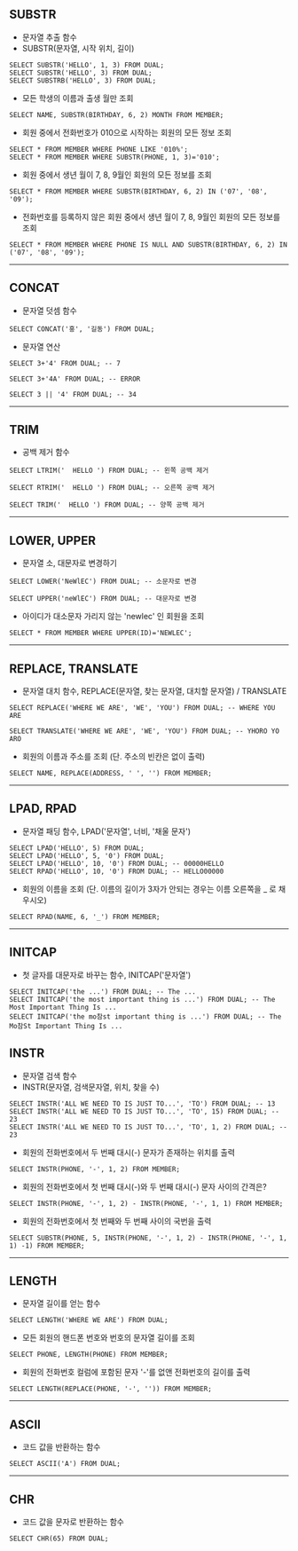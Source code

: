 ## SUBSTR
* 문자열 추출 함수
* SUBSTR(문자열, 시작 위치, 길이)
~~~
SELECT SUBSTR('HELLO', 1, 3) FROM DUAL;
SELECT SUBSTR('HELLO', 3) FROM DUAL;
SELECT SUBSTRB('HELLO', 3) FROM DUAL;
~~~

* 모든 학생의 이름과 출생 월만 조회
~~~
SELECT NAME, SUBSTR(BIRTHDAY, 6, 2) MONTH FROM MEMBER;
~~~

* 회원 중에서 전화번호가 010으로 시작하는 회원의 모든 정보 조회
~~~
SELECT * FROM MEMBER WHERE PHONE LIKE '010%';
SELECT * FROM MEMBER WHERE SUBSTR(PHONE, 1, 3)='010';
~~~

* 회원 중에서 생년 월이 7, 8, 9월인 회원의 모든 정보를 조회
~~~
SELECT * FROM MEMBER WHERE SUBSTR(BIRTHDAY, 6, 2) IN ('07', '08', '09');
~~~

* 전화번호를 등록하지 않은 회원 중에서 생년 월이 7, 8, 9월인 회원의 모든 정보를 조회
~~~
SELECT * FROM MEMBER WHERE PHONE IS NULL AND SUBSTR(BIRTHDAY, 6, 2) IN ('07', '08', '09');
~~~
***

## CONCAT
* 문자열 덧셈 함수
~~~
SELECT CONCAT('홍', '길동') FROM DUAL;
~~~
* 문자열 연산
~~~
SELECT 3+'4' FROM DUAL; -- 7

SELECT 3+'4A' FROM DUAL; -- ERROR

SELECT 3 || '4' FROM DUAL; -- 34 
~~~
***

## TRIM
* 공백 제거 함수
~~~
SELECT LTRIM('  HELLO ') FROM DUAL; -- 왼쪽 공백 제거

SELECT RTRIM('  HELLO ') FROM DUAL; -- 오른쪽 공백 제거

SELECT TRIM('  HELLO ') FROM DUAL; -- 양쪽 공백 제거
~~~
***

## LOWER, UPPER
* 문자열 소, 대문자로 변경하기
~~~
SELECT LOWER('NeWlEC') FROM DUAL; -- 소문자로 변경

SELECT UPPER('neWlEC') FROM DUAL; -- 대문자로 변경
~~~
* 아이디가 대소문자 가리지 않는 'newlec' 인 회원을 조회
~~~
SELECT * FROM MEMBER WHERE UPPER(ID)='NEWLEC';
~~~
***

## REPLACE, TRANSLATE
* 문자열 대치 함수, REPLACE(문자열, 찾는 문자열, 대치할 문자열) / TRANSLATE
~~~
SELECT REPLACE('WHERE WE ARE', 'WE', 'YOU') FROM DUAL; -- WHERE YOU ARE

SELECT TRANSLATE('WHERE WE ARE', 'WE', 'YOU') FROM DUAL; -- YHORO YO ARO
~~~
* 회원의 이름과 주소를 조회 (단. 주소의 빈칸은 없이 출력)
~~~
SELECT NAME, REPLACE(ADDRESS, ' ', '') FROM MEMBER;
~~~
***

## LPAD, RPAD
* 문자열 패딩 함수, LPAD('문자열', 너비, '채울 문자')
~~~
SELECT LPAD('HELLO', 5) FROM DUAL;
SELECT LPAD('HELLO', 5, '0') FROM DUAL;
SELECT LPAD('HELLO', 10, '0') FROM DUAL; -- 00000HELLO
SELECT RPAD('HELLO', 10, '0') FROM DUAL; -- HELLO00000
~~~

* 회원의 이름을 조회 (단. 이름의 길이가 3자가 안되는 경우는 이름 오른쪽을 _ 로 채우시오)
~~~
SELECT RPAD(NAME, 6, '_') FROM MEMBER;
~~~
***

## INITCAP
* 첫 글자를 대문자로 바꾸는 함수, INITCAP('문자열')
~~~
SELECT INITCAP('the ...') FROM DUAL; -- The ...
SELECT INITCAP('the most important thing is ...') FROM DUAL; -- The Most Important Thing Is ...
SELECT INITCAP('the mo참st important thing is ...') FROM DUAL; -- The Mo참St Important Thing Is ...
~~~

## INSTR
* 문자열 검색 함수
* INSTR(문자열, 검색문자열, 위치, 찾을 수)
~~~
SELECT INSTR('ALL WE NEED TO IS JUST TO...', 'TO') FROM DUAL; -- 13
SELECT INSTR('ALL WE NEED TO IS JUST TO...', 'TO', 15) FROM DUAL; -- 23
SELECT INSTR('ALL WE NEED TO IS JUST TO...', 'TO', 1, 2) FROM DUAL; -- 23
~~~
* 회원의 전화번호에서 두 번째 대시(-) 문자가 존재하는 위치를 출력
~~~
SELECT INSTR(PHONE, '-', 1, 2) FROM MEMBER;
~~~
* 회원의 전화번호에서 첫 번째 대시(-)와 두 번째 대시(-) 문자 사이의 간격은?
~~~
SELECT INSTR(PHONE, '-', 1, 2) - INSTR(PHONE, '-', 1, 1) FROM MEMBER;
~~~
* 회원의 전화번호에서 첫 번째와 두 번째 사이의 국번을 출력
~~~
SELECT SUBSTR(PHONE, 5, INSTR(PHONE, '-', 1, 2) - INSTR(PHONE, '-', 1, 1) -1) FROM MEMBER;
~~~
***

## LENGTH
* 문자열 길이를 얻는 함수
~~~
SELECT LENGTH('WHERE WE ARE') FROM DUAL;
~~~
* 모든 회원의 핸드폰 번호와 번호의 문자열 길이를 조회
~~~
SELECT PHONE, LENGTH(PHONE) FROM MEMBER;
~~~
* 회원의 전화번호 컬럼에 포함된 문자 '-'를 없앤 전화번호의 길이를 출력
~~~
SELECT LENGTH(REPLACE(PHONE, '-', '')) FROM MEMBER;
~~~
***

## ASCII
* 코드 값을 반환하는 함수
~~~
SELECT ASCII('A') FROM DUAL;
~~~
***

## CHR
* 코드 값을 문자로 반환하는 함수
~~~
SELECT CHR(65) FROM DUAL;
~~~
